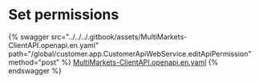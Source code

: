 # Set permissions

{% swagger src="../../../.gitbook/assets/MultiMarkets-ClientAPI.openapi.en.yaml" path="/global/customer.app.CustomerApiWebService.editApiPermission" method="post" %}
[MultiMarkets-ClientAPI.openapi.en.yaml](../../../.gitbook/assets/MultiMarkets-ClientAPI.openapi.en.yaml)
{% endswagger %}
